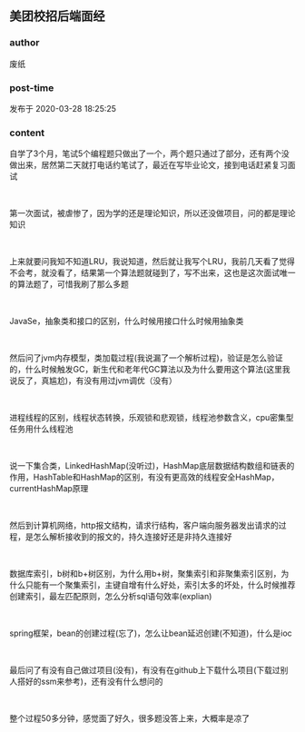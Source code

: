 ## 美团校招后端面经
### author 
废纸
### post-time 

发布于  2020-03-28 18:25:25
### content 
<div class="post-topic-des nc-post-content">
 <p>
  自学了3个月，笔试5个编程题只做出了一个，两个题只通过了部分，还有两个没做出来，居然第二天就打电话约笔试了，最近在写毕业论文，接到电话赶紧复习面试
 </p>
 <p>
  <br/>
 </p>
 <p>
  第一次面试，被虐惨了，因为学的还是理论知识，所以还没做项目，问的都是理论知识
 </p>
 <p>
  <br/>
 </p>
 <p>
  上来就要问我知不知道LRU，我说知道，然后就让我写个LRU，我前几天看了觉得不会考，就没看了，结果第一个算法题就碰到了，写不出来，这也是这次面试唯一的算法题了，可惜我刷了那么多题
 </p>
 <p>
  <br/>
 </p>
 <p>
  JavaSe，抽象类和接口的区别，什么时候用接口什么时候用抽象类
 </p>
 <p>
  <br/>
 </p>
 <p>
  然后问了jvm内存模型，类加载过程(我说漏了一个解析过程)，验证是怎么验证的，什么时候触发GC，新生代和老年代GC算法以及为什么要用这个算法(这里我说反了，真尴尬)，有没有用过jvm调优（没有）
 </p>
 <p>
  <br/>
 </p>
 <p>
  进程线程的区别，线程状态转换，乐观锁和悲观锁，线程池参数含义，cpu密集型任务用什么线程池
 </p>
 <p>
  <br/>
 </p>
 <p>
  说一下集合类，LinkedHashMap(没听过)，HashMap底层数据结构数组和链表的作用，HashTable和HashMap的区别，有没有更高效的线程安全HashMap，currentHashMap原理
 </p>
 <p>
  <br/>
 </p>
 <p>
  然后到计算机网络，http报文结构，请求行结构，客户端向服务器发出请求的过程，是怎么解析接收到的报文的，持久连接好还是非持久连接好
 </p>
 <p>
  <br/>
 </p>
 <p>
  数据库索引，b树和b+树区别，为什么用b+树，聚集索引和非聚集索引区别，为什么只能有一个聚集索引，主键自增有什么好处，索引太多的坏处，什么时候推荐创建索引，最左匹配原则，怎么分析sql语句效率(explian)
 </p>
 <p>
  <br/>
 </p>
 <p>
  spring框架，bean的创建过程(忘了)，怎么让bean延迟创建(不知道)，什么是ioc
 </p>
 <p>
  <br/>
 </p>
 <p>
  最后问了有没有自己做过项目(没有)，有没有在github上下载什么项目(下载过别人搭好的ssm来参考)，还有没有什么想问的
 </p>
 <p>
  <br/>
 </p>
 <p>
  整个过程50多分钟，感觉面了好久，很多题没答上来，大概率是凉了
 </p>
</div>
